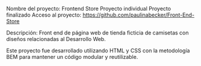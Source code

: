 Nombre del proyecto: Frontend Store
Proyecto individual
Proyecto finalizado
Acceso al proyecto: https://github.com/paulinabecker/Front-End-Store

Descripción: 
Front end de página web de tienda ficticia de camisetas con diseños relacionadas al Desarrollo Web.

Este proyecto fue desarrollado utilizando HTML y CSS con la metodología BEM para mantener un código modular y reutilizable.
